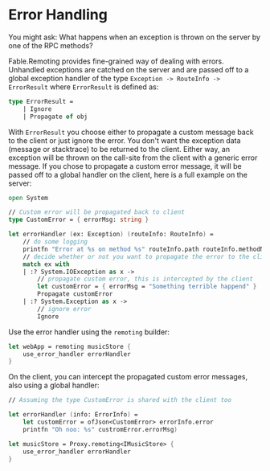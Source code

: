 # Error Handling

You might ask: What happens when an exception is thrown on the server by one of the RPC methods? 

Fable.Remoting provides fine-grained way of dealing with errors. Unhandled exceptions are catched on the server and are passed off to a global exception handler of the type `Exception -> RouteInfo -> ErrorResult` where `ErrorResult` is defined as:
```fs
type ErrorResult = 
    | Ignore
    | Propagate of obj
```
With `ErrorResult` you choose either to propagate a custom message back to the client or just ignore the error. You don't want the exception data (message or stacktrace) to be returned to the client. Either way, an exception will be thrown on the call-site from the client with a generic error message. If you chose to propagate a custom error message, it will be passed off to a global handler on the client, here is a full example on the server:
```fs
open System

// Custom error will be propagated back to client
type CustomError = { errorMsg: string }

let errorHandler (ex: Exception) (routeInfo: RouteInfo) = 
    // do some logging
    printfn "Error at %s on method %s" routeInfo.path routeInfo.methodName
    // decide whether or not you want to propagate the error to the client
    match ex with
    | :? System.IOException as x ->
        // propagate custom error, this is intercepted by the client
        let customError = { errorMsg = "Something terrible happend" }
        Propagate customError
    | :? System.Exception as x ->
        // ignore error
        Ignore
```
Use the error handler using the `remoting` builder:
```fs
let webApp = remoting musicStore {
    use_error_handler errorHandler
}
```
On the client, you can intercept the propagated custom error messages, also using a global handler:
```fs
// Assuming the type CustomError is shared with the client too

let errorHandler (info: ErrorInfo) = 
    let customError = ofJson<CustomError> errorInfo.error
    printfn "Oh noo: %s" custromError.errorMsg)

let musicStore = Proxy.remoting<IMusicStore> {
    use_error_handler errorHandler
}
```